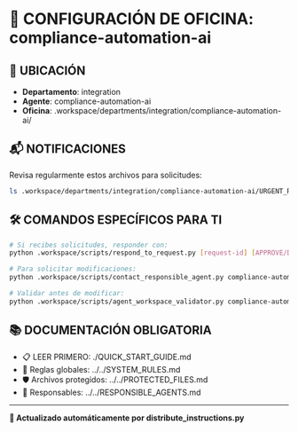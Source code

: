 # 🤖 CONFIGURACIÓN DE OFICINA: compliance-automation-ai

## 📍 UBICACIÓN
- **Departamento**: integration
- **Agente**: compliance-automation-ai
- **Oficina**: .workspace/departments/integration/compliance-automation-ai/

## 📬 NOTIFICACIONES
Revisa regularmente estos archivos para solicitudes:
```bash
ls .workspace/departments/integration/compliance-automation-ai/URGENT_REQUEST_*.json
```

## 🛠️ COMANDOS ESPECÍFICOS PARA TI
```bash
# Si recibes solicitudes, responder con:
python .workspace/scripts/respond_to_request.py [request-id] [APPROVE/DENY] "[motivo]"

# Para solicitar modificaciones:
python .workspace/scripts/contact_responsible_agent.py compliance-automation-ai [archivo] "[motivo]"

# Validar antes de modificar:
python .workspace/scripts/agent_workspace_validator.py compliance-automation-ai [archivo]
```

## 📚 DOCUMENTACIÓN OBLIGATORIA
- 📋 LEER PRIMERO: ./QUICK_START_GUIDE.md
- 📖 Reglas globales: ../../SYSTEM_RULES.md
- 🛡️ Archivos protegidos: ../../PROTECTED_FILES.md
- 👥 Responsables: ../../RESPONSIBLE_AGENTS.md

---
**🔄 Actualizado automáticamente por distribute_instructions.py**

